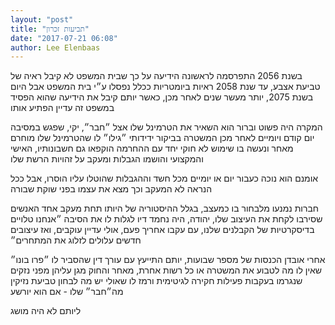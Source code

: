 ```yaml
---
layout: "post"
title: "תביעות זכרון"
date: "2017-07-21 06:08"
author: Lee Elenbaas
---
```


בשנת 2056 התפרסמה לראשונה הידיעה על כך שבית המשפט לא קיבל ראיה של טביעת אצבע,
עד שנת 2058 ראיות ביומטריות ככלל נפסלו ע״י בית המשפט
אבל היום בשנת 2075, יותר מעשר שנים לאחר מכן, כאשר יותם קיבל את הידיעה שהוא הפסיד במשפט
זה עדיין הפתיע אותו

המקרה היה פשוט וברור
הוא השאיר את הטרמינל שלו אצל ״חבר״, יקי, שפגש במסיבה יום קודם
ויומיים לאחר מכן המשטרה בביקור ידידותי ״גילו״ לו שהטרמינל שלו מוחרם מאחר ונעשה בו שימוש לא חוקי
יחד עם ההחרמה הוקפאו גם חשבונותיו, האישי והמקצועי
והושמו הגבלות ומעקב על זהויות הרשת שלו

אומנם הוא נוכה כעבור יום או יומיים מכל חשד
וההגבלות שהוטלו עליו הוסרו, אבל ככל הנראה לא המעקב
וכך מצא את עצמו בפני שוקת שבורה

חברות נמנעו מלבחור בו כמעצב, בגלל ההיסטוריה של היותו תחת מעקב
אחד האנשים שסירבו לקחת את העיצוב שלו, יהודה, היה נחמד דיו לגלות לו את הסיבה
״אנחנו טלויים בדיסקרטיות של הקבלנים שלנו, עם עקבו אחריך פעם, אולי עדיין עוקבים, ואז עיצובים חדשים עלולים לזלוג את המתחרים״

אחרי אובדן הכנסות של מספר שבועות, יותם התייעץ עם עורך דין
שהסביר לו ״פרו בונו״
שאין לו מה לטבוע את המשטרה או כל רשות אחרת, מאחר והחוק מגן עליהן מפני נזקים שנגרמו בעקבות פעילות חקירה לגיטימית
ורמז לו שאולי יש מה לבחון טביעת נזיקין מה״חבר״ שלו - אם הוא יורשע

ליותם לא היה מושג

